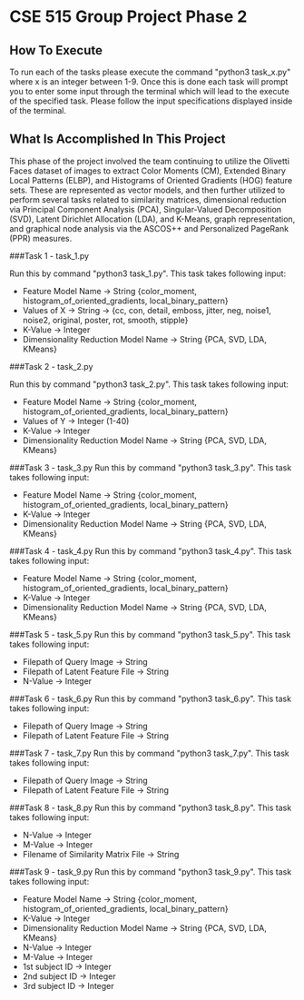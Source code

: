 # CSE 515 Group Project Phase 2

## How To Execute
To run each of the tasks please execute the command "python3 task_x.py" where x is an integer between 1-9. Once this is done each task will prompt you to enter some input through the terminal which will lead to the execute of the specified task. Please follow the input specifications displayed inside of the terminal. 

## What Is Accomplished In This Project
This phase of the project involved the team continuing to utilize the Olivetti Faces dataset of images to extract Color Moments (CM), Extended Binary Local Patterns (ELBP), and Histograms of Oriented Gradients (HOG) feature sets. These are represented as vector models, and then further utilized to perform several tasks related to similarity matrices, dimensional reduction via Principal Component Analysis (PCA), Singular-Valued Decomposition (SVD), Latent Dirichlet Allocation (LDA), and K-Means, graph representation, and graphical node analysis via the ASCOS++ and Personalized PageRank (PPR) measures.


###Task 1 - task_1.py

Run this by command "python3 task_1.py". This task takes following input:
- Feature Model Name -> String {color_moment, histogram_of_oriented_gradients, local_binary_pattern}
- Values of X -> String -> {cc, con, detail, emboss, jitter, neg, noise1, noise2, original, poster, rot, smooth, stipple}
- K-Value -> Integer
- Dimensionality Reduction Model Name -> String {PCA, SVD, LDA, KMeans}


###Task 2 - task_2.py

Run this by command "python3 task_2.py". This task takes following input:
- Feature Model Name -> String {color_moment, histogram_of_oriented_gradients, local_binary_pattern}
- Values of Y -> Integer (1-40)
- K-Value -> Integer
- Dimensionality Reduction Model Name -> String {PCA, SVD, LDA, KMeans}


###Task 3 - task_3.py
Run this by command "python3 task_3.py". This task takes following input:
- Feature Model Name -> String {color_moment, histogram_of_oriented_gradients, local_binary_pattern}
- K-Value -> Integer
- Dimensionality Reduction Model Name -> String {PCA, SVD, LDA, KMeans}



###Task 4 - task_4.py
Run this by command "python3 task_4.py". This task takes following input:
- Feature Model Name -> String {color_moment, histogram_of_oriented_gradients, local_binary_pattern}
- K-Value -> Integer
- Dimensionality Reduction Model Name -> String {PCA, SVD, LDA, KMeans}


###Task 5 - task_5.py
Run this by command "python3 task_5.py". This task takes following input:
- Filepath of Query Image -> String 
- Filepath of Latent Feature File -> String
- N-Value -> Integer


###Task 6 - task_6.py
Run this by command "python3 task_6.py". This task takes following input:
- Filepath of Query Image -> String 
- Filepath of Latent Feature File -> String


###Task 7 - task_7.py
Run this by command "python3 task_7.py". This task takes following input:
- Filepath of Query Image -> String 
- Filepath of Latent Feature File -> String


###Task 8 - task_8.py
Run this by command "python3 task_8.py". This task takes following input:
- N-Value -> Integer
- M-Value -> Integer
- Filename of Similarity Matrix File -> String 


###Task 9 - task_9.py
Run this by command "python3 task_9.py". This task takes following input:
- Feature Model Name -> String {color_moment, histogram_of_oriented_gradients, local_binary_pattern}
- K-Value -> Integer
- Dimensionality Reduction Model Name -> String {PCA, SVD, LDA, KMeans}
- N-Value -> Integer
- M-Value -> Integer
- 1st subject ID -> Integer 
- 2nd subject ID -> Integer 
- 3rd subject ID -> Integer